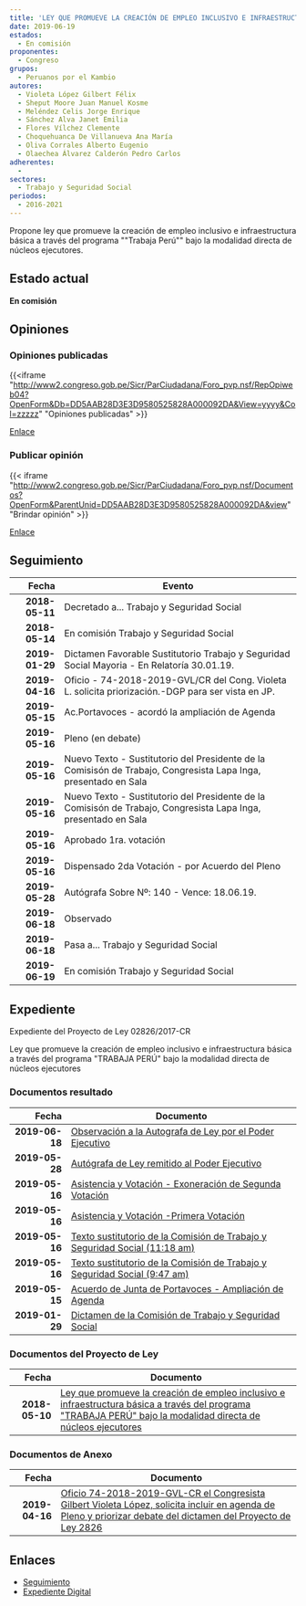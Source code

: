 ```yaml
---
title: 'LEY QUE PROMUEVE LA CREACIÓN DE EMPLEO INCLUSIVO E INFRAESTRUCTURA BÁSICA A RAVÉS DEL PROGRAMA "TRABAJA PERÚ"BAJO LA MODALIDAD DIRECTA DE NÚCLEOS EJECUTORES'
date: 2019-06-19
estados: 
  - En comisión
proponentes: 
  - Congreso
grupos: 
  - Peruanos por el Kambio
autores: 
  - Violeta López Gilbert Félix
  - Sheput Moore Juan Manuel Kosme
  - Meléndez Celis Jorge Enrique
  - Sánchez Alva Janet Emilia
  - Flores Vílchez Clemente
  - Choquehuanca De Villanueva Ana María
  - Oliva Corrales Alberto Eugenio
  - Olaechea Álvarez Calderón Pedro Carlos
adherentes: 
  - 
sectores: 
  - Trabajo y Seguridad Social
periodos: 
  - 2016-2021
---
```


Propone ley que promueve la creación de empleo inclusivo e infraestructura básica a través del programa ""Trabaja Perú"" bajo la modalidad directa de núcleos ejecutores.


## Estado actual

**En comisión**

## Opiniones

### Opiniones publicadas

{{<iframe "http://www2.congreso.gob.pe/Sicr/ParCiudadana/Foro_pvp.nsf/RepOpiweb04?OpenForm&Db=DD5AAB28D3E3D9580525828A000092DA&View=yyyy&Col=zzzzz" "Opiniones publicadas" >}}

[Enlace](http://www2.congreso.gob.pe/Sicr/ParCiudadana/Foro_pvp.nsf/RepOpiweb04?OpenForm&Db=DD5AAB28D3E3D9580525828A000092DA&View=yyyy&Col=zzzzz)
### Publicar opinión

{{< iframe "http://www2.congreso.gob.pe/Sicr/ParCiudadana/Foro_pvp.nsf/Documentos?OpenForm&ParentUnid=DD5AAB28D3E3D9580525828A000092DA&view" "Brindar opinión" >}}

[Enlace](http://www2.congreso.gob.pe/Sicr/ParCiudadana/Foro_pvp.nsf/Documentos?OpenForm&ParentUnid=DD5AAB28D3E3D9580525828A000092DA&view)

## Seguimiento

| Fecha | Evento |
|------:|--------|
| **2018-05-11** | Decretado a... Trabajo y Seguridad Social|
| **2018-05-14** | En comisión Trabajo y Seguridad Social|
| **2019-01-29** | Dictamen Favorable Sustitutorio Trabajo y Seguridad Social Mayoria - En Relatoría 30.01.19.|
| **2019-04-16** | Oficio - 74-2018-2019-GVL/CR del Cong. Violeta L. solicita priorización.-DGP para ser vista en JP.|
| **2019-05-15** | Ac.Portavoces - acordó la ampliación de Agenda|
| **2019-05-16** | Pleno (en debate)|
| **2019-05-16** | Nuevo Texto - Sustitutorio del Presidente de la Comisisón de Trabajo, Congresista Lapa Inga, presentado en Sala|
| **2019-05-16** | Nuevo Texto - Sustitutorio del Presidente de la Comisisón de Trabajo, Congresista Lapa Inga, presentado en Sala|
| **2019-05-16** | Aprobado 1ra. votación|
| **2019-05-16** | Dispensado 2da Votación - por Acuerdo del Pleno|
| **2019-05-28** | Autógrafa Sobre Nº: 140 - Vence: 18.06.19.|
| **2019-06-18** | Observado|
| **2019-06-18** | Pasa a... Trabajo y Seguridad Social|
| **2019-06-19** | En comisión Trabajo y Seguridad Social|


## Expediente

Expediente del Proyecto de Ley 02826/2017-CR

Ley que promueve la creación de empleo inclusivo e infraestructura básica a través del programa "TRABAJA PERÚ" bajo la modalidad directa de núcleos ejecutores


### Documentos resultado

| Fecha | Documento |
|------:|--------|
| **2019-06-18** | [Observación a la Autografa de Ley por el Poder Ejecutivo](http://www.leyes.congreso.gob.pe/Documentos/2016_2021/Observacion_a_la_Autografa/ABAU0282620190618.pdf) |
| **2019-05-28** | [Autógrafa de Ley remitido al Poder Ejecutivo](http://www.leyes.congreso.gob.pe/Documentos/2016_2021/Autografas/Ley_y_de_Resolucion_Legislativa/AU0282620190528.pdf) |
| **2019-05-16** | [Asistencia y Votación - Exoneración de Segunda Votación](http://www.leyes.congreso.gob.pe/Documentos/2016_2021/Asistencia_y_Votacion/Proyectos_de_Ley/Exoneracion_de_Segunda_Votacion/AVESV0282620190516.pdf) |
| **2019-05-16** | [Asistencia y Votación -Primera Votación](http://www.leyes.congreso.gob.pe/Documentos/2016_2021/Asistencia_y_Votacion/Proyectos_de_Ley/AV0282620190516.pdf) |
| **2019-05-16** | [Texto sustitutorio de la Comisión de Trabajo y Seguridad Social (11:18 am)](http://www.leyes.congreso.gob.pe/Documentos/2016_2021/Texto_Sustitutorio/Proyectos_de_Ley/TS0282620190516..pdf) |
| **2019-05-16** | [Texto sustitutorio de la Comisión de Trabajo y Seguridad Social (9:47 am)](http://www.leyes.congreso.gob.pe/Documentos/2016_2021/Texto_Sustitutorio/Proyectos_de_Ley/TS0282620190516.pdf) |
| **2019-05-15** | [Acuerdo de Junta de Portavoces - Ampliación de Agenda](http://www.leyes.congreso.gob.pe/Documentos/2016_2021/Acuerdos/Junta_Portavoces/AJP0282620190515.pdf) |
| **2019-01-29** | [Dictamen de la Comisión de Trabajo y Seguridad Social](http://www.leyes.congreso.gob.pe/Documentos/2016_2021/Dictamenes/Proyectos_de_Ley/02826DC22MAY20190129.pdf) |

### Documentos del Proyecto de Ley

| Fecha | Documento |
|------:|--------|
| **2018-05-10** | [Ley que promueve la creación de empleo inclusivo e infraestructura básica a través del programa "TRABAJA PERÚ" bajo la modalidad directa de núcleos ejecutores](http://www.leyes.congreso.gob.pe/Documentos/2016_2021/Proyectos_de_Ley_y_de_Resoluciones_Legislativas/PL0282620180510..pdf) |

### Documentos de Anexo

| Fecha | Documento |
|------:|--------|
| **2019-04-16** | [Oficio 74-2018-2019-GVL-CR el Congresista Gilbert Violeta López, solicita incluir en agenda de Pleno y priorizar debate del dictamen del Proyecto de Ley 2826](http://www.leyes.congreso.gob.pe/Documentos/2016_2021/Oficios/Congresistas/OFICIO-74-2018-2019-GLV-CR.pdf) |

## Enlaces 

- [Seguimiento](http://www2.congreso.gob.pe/Sicr/TraDocEstProc/CLProLey2016.nsf/f7fff46988ca05b1052578e100829cc7/b80a4b5be902985d05258289007f0b17?OpenDocument)
- [Expediente Digital](http://www2.congreso.gob.pe/Sicr/TraDocEstProc/CLProLey2016.nsf/f7fff46988ca05b1052578e100829cc7/b80a4b5be902985d05258289007f0b17?OpenDocument&Click=05257FB7005EB655.eb71d0cf91d8294e05256cdf006b5706/$Body/0.1C6C)
